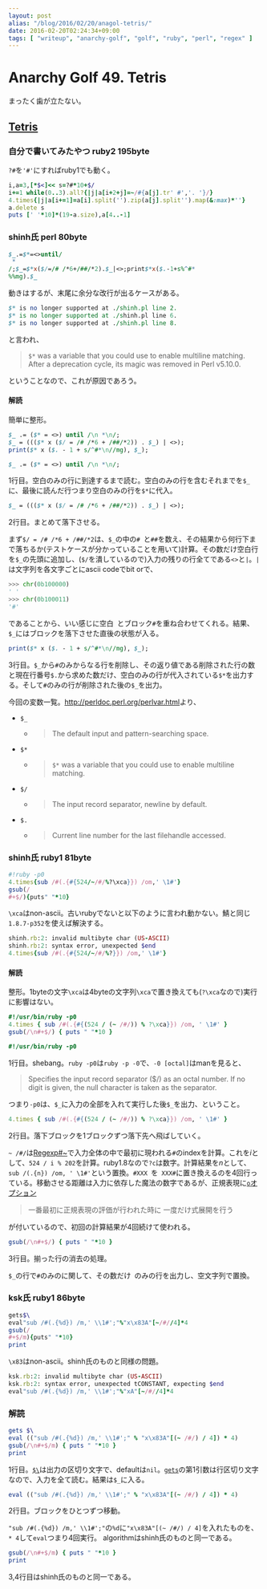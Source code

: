 ```yaml
---
layout: post
alias: "/blog/2016/02/20/anagol-tetris/"
date: 2016-02-20T02:24:34+09:00
tags: [ "writeup", "anarchy-golf", "golf", "ruby", "perl", "regex" ]
---
```


# Anarchy Golf 49. Tetris

<!-- {% raw %} -->

まったく歯が立たない。

## [Tetris](http://golf.shinh.org/p.rb?Tetris)

### 自分で書いてみたやつ ruby2 195byte

`?#`を`'#'`にすればruby1でも動く。

``` ruby
i,a=3,[*$<]<< s=?#*10+$/
i+=1 while(0..3).all?{|j|a[i+2+j]=~/#{a[j].tr' #','. '}/}
4.times{|j|a[i+=1]=a[i].split('').zip(a[j].split'').map(&:max)*''}
a.delete s
puts [' '*10]*(19-a.size),a[4..-1]
```

### shinh氏 perl 80byte

``` perl
$_.=$*=<>until/
 *
/;$_=$*x($/=/# /*6+/##/*2).$_|<>;print$*x($.-1+s%^#*
%%mg).$_
```

動きはするが、末尾に余分な改行が出るケースがある。

``` perl
$* is no longer supported at ./shinh.pl line 2.
$* is no longer supported at ./shinh.pl line 6.
$* is no longer supported at ./shinh.pl line 8.
```

と言われ、

>   `$*` was a variable that you could use to enable multiline matching. After a deprecation cycle, its magic was removed in Perl v5.10.0.

ということなので、これが原因であろう。

#### 解読

簡単に整形。

``` perl
$_ .= ($* = <>) until /\n *\n/;
$_ = ((($* x ($/ = /# /*6 + /##/*2)) . $_) | <>);
print($* x ($. - 1 + s/^#*\n//mg), $_);
```

``` perl
$_ .= ($* = <>) until /\n *\n/;
```

1行目。空白のみの行に到達するまで読む。空白のみの行を含むそれまでを`$_`に、最後に読んだ行つまり空白のみの行を`$*`に代入。

``` perl
$_ = ((($* x ($/ = /# /*6 + /##/*2)) . $_) | <>);
```

2行目。まとめて落下させる。

まず`$/ = /# /*6 + /##/*2`は、`$_`の中の`# `と`##`を数え、その結果から何行下まで落ちるか(テストケースが分かっていることを用いて)計算。その数だけ空白行を`$_`の先頭に追加し、(`$/`を潰しているので)入力の残りの行全てである`<>`と`|`。`|`は文字列を各文字ごとにascii codeでbit orで、

``` python
>>> chr(0b100000)
' '
>>> chr(0b100011)
'#'
```

であることから、いい感じに空白` `とブロック`#`を重ね合わせてくれる。結果、`$_`にはブロックを落下させた直後の状態が入る。

``` perl
print($* x ($. - 1 + s/^#*\n//mg), $_);
```

3行目。`$_`から`#`のみからなる行を削除し、その返り値である削除された行の数と現在行番号`$.`から求めた数だけ、空白のみの行が代入されている`$*`を出力する。そして`#`のみの行が削除された後の`$_`を出力。

今回の変数一覧。<http://perldoc.perl.org/perlvar.html>より、

-   `$_`
    -   >   The default input and pattern-searching space.
-   `$*`
    -   >   `$*` was a variable that you could use to enable multiline matching.
-   `$/`
    -   >   The input record separator, newline by default.
-   `$.`
    -   >   Current line number for the last filehandle accessed.

### shinh氏 ruby1 81byte

``` ruby
#!ruby -p0
4.times{sub /#(.{#{524/~/#/%?\xca}}) /om,' \1#'}
gsub(/
#+$/){puts" "*10}
```

`\xca`はnon-ascii。古いrubyでないと以下のように言われ動かない。鯖と同じ`1.8.7-p352`を使えば解決する。

``` ruby
shinh.rb:2: invalid multibyte char (US-ASCII)
shinh.rb:2: syntax error, unexpected $end
4.times{sub /#(.{#{524/~/#/%?}}) /om,' \1#'}
```

#### 解読

整形。1byteの文字`\xca`は4byteの文字列`\xca`で置き換えても(`?\xca`なので)実行に影響はない。

``` ruby
#!/usr/bin/ruby -p0
4.times { sub /#(.{#{(524 / (~ /#/)) % ?\xca}}) /om, ' \1#' }
gsub(/\n#+$/) { puts " "*10 }
```

``` ruby
#!/usr/bin/ruby -p0
```

1行目。shebang。`ruby -p0`は`ruby -p -0`で、`-0 [octal]`はmanを見ると、

>   Specifies the input record separator ($/) as an octal number. If no digit is given, the null character is taken as the separator.

つまり`-p0`は、`$_`に入力の全部を入れて実行した後`$_`を出力、ということ。

``` ruby
4.times { sub /#(.{#{(524 / (~ /#/)) % ?\xca}}) /om, ' \1#' }
```

2行目。落下ブロックを1ブロックずつ落下先へ飛ばしていく。

`~ /#/`は[Regexp#~](http://docs.ruby-lang.org/ja/2.2.0/method/Regexp/i/=7e.html)で入力全体の中で最初に現われる`#`のindexを計算。これを$i$として、`524 / i % 202`を計算。ruby1.8なので`?c`は数字。計算結果を$n$として、`sub /(.{n}) /om, ' \1#'`という置換。`#XXX `を` XXX#`に置き換えるのを4回行っている。移動させる距離は入力に依存した魔法の数字であるが、正規表現に[`o`オプション](http://docs.ruby-lang.org/ja/2.2.0/doc/spec=2fliteral.html#regexp)

>   一番最初に正規表現の評価が行われた時に 一度だけ式展開を行う

が付いているので、初回の計算結果が4回続けて使われる。

``` ruby
gsub(/\n#+$/) { puts " "*10 }
```

3行目。揃った行の消去の処理。

`$_`の行で`#`のみのに関して、その数だけ` `のみの行を出力し、空文字列で置換。

### ksk氏 ruby1 86byte

``` ruby
gets$\
eval"sub /#(.{%d}) /m,' \\1#';"%"x\x83A"[~/#//4]*4
gsub(/
#+$/m){puts" "*10}
print
```

`\x83`はnon-ascii。shinh氏のものと同様の問題。

``` ruby
ksk.rb:2: invalid multibyte char (US-ASCII)
ksk.rb:2: syntax error, unexpected tCONSTANT, expecting $end
eval"sub /#(.{%d}) /m,' \\1#';"%"xA"[~/#//4]*4
```

### 解読

``` ruby
gets $\
eval (("sub /#(.{%d}) /m,' \\1#';" % "x\x83A"[(~ /#/) / 4]) * 4)
gsub(/\n#+$/m) { puts " "*10 }
print
```


1行目。[`$\`](http://docs.ruby-lang.org/ja/2.2.0/method/Kernel/v/=5c.html)は出力の区切り文字で、defaultは`nil`。[`gets`](http://docs.ruby-lang.org/ja/2.2.0/method/Kernel/m/gets.html)の第1引数は行区切り文字なので、入力を全て読む。結果は`$_`に入る。

``` ruby
eval (("sub /#(.{%d}) /m,' \\1#';" % "x\x83A"[(~ /#/) / 4]) * 4)
```

2行目。ブロックをひとつずつ移動。

`"sub /#(.{%d}) /m,' \\1#';"`の`%d`に`"x\x83A"[(~ /#/) / 4]`を入れたものを、`* 4`して`eval`つまり$4$回実行。
algorithmはshinh氏のものと同一である。

``` ruby
gsub(/\n#+$/m) { puts " "*10 }
print
```

3,4行目はshinh氏のものと同一である。

<!-- {% endraw %} -->
